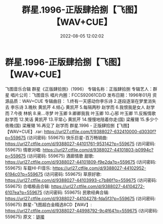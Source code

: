 ﻿---
title: 群星.1996-正版肆拾捌【飞图】【WAV+CUE】
date: 2022-08-05 12:02:02
categories: WAV车载音乐、镜像
tags: 华语中文
---
# 群星.1996-正版肆拾捌【飞图】【WAV+CUE】

飞图音乐合辑 群星《正版肆拾捌》（1996）
专辑名称：正版肆拾捌
专辑艺人：群星
唱片公司：飞图音乐
唱片内圈：FCCS92061CD/D
发布日期：1996年01月
资源品质：WAV+CUE
专辑曲目：
1.终有一天感动你李乐诗
2.逐段逐渐在梦里消失去 李乐诗
3.晚秋 黄凯芹
4.倾心 黄凯芹
5.每隔两秒 赵学而
6.我恨我是女人 赵学而
7.今夜 林帆
8.来…寻梦 叶玉卿
9.卿卿我我 叶玉卿
10.心邪 叶玉卿
11.反叛情歌 赵学而
12.笑话 黄凯芹
13.平常心 黄凯芹
14.慢慢地陪着你走(国) 梁雁翎
15.多少个夜晚(国) 梁雁翎
16.再见了 赵学而
群星.1996 - 正版肆拾捌【飞图】【WAV+CUE】.rar: https://url27.ctfile.com/f/9388027-632410000-d3030f?p=559675
(访问密码: 559675)
快乐巨星-百万畅销曲: https://url27.ctfile.com/d/9388027-44101761-953142?p=559675
(访问密码: 559675)
情歌对唱: https://url27.ctfile.com/d/9388027-44101803-b0994c?p=559675
(访问密码: 559675)
酒廊情歌 甜歌: https://url27.ctfile.com/d/9388027-44101809-f9e2da?p=559675
(访问密码: 559675)
车载HI-FI音乐: https://url27.ctfile.com/d/9388027-44102952-6194c0?p=559675
(访问密码: 559675)
草原好歌: https://url27.ctfile.com/d/9388027-44103993-c7b86f?p=559675
(访问密码: 559675)
合唱极品合辑: https://url27.ctfile.com/d/9388027-44104272-6107ea?p=559675
(访问密码: 559675)
民歌经典合辑: https://url27.ctfile.com/d/9388027-44104278-fda5f3?p=559675
(访问密码: 559675)
群星-飞图超白金精选8CD【WAV】: https://url27.ctfile.com/d/9388027-44998792-9c4f64?p=559675
(访问密码: 559675)
原文：[链接](https://blog.sina.com.cn/s/blog_1647c7e7601030ypp.html)
